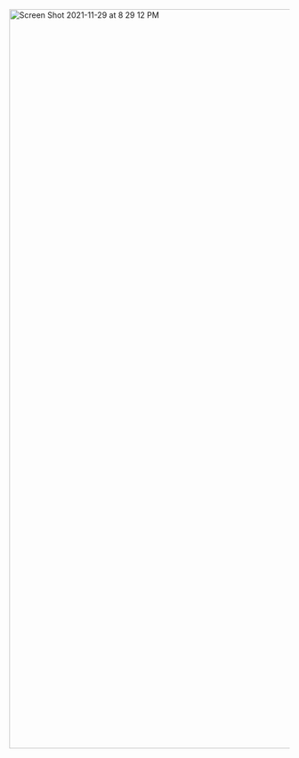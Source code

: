 <img width="1328" alt="Screen Shot 2021-11-29 at 8 29 12 PM" src="https://user-images.githubusercontent.com/53303655/143969213-e0460260-81b7-4c27-9c68-c5b5ce4752a6.png">
